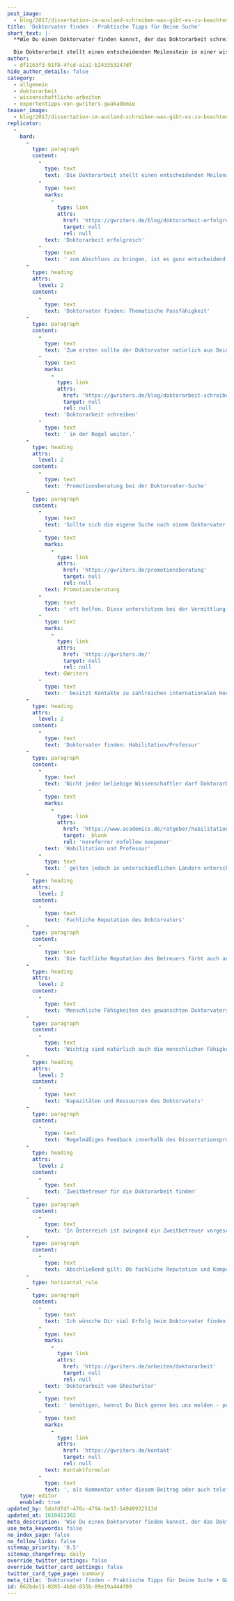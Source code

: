```yaml
---
post_image:
  - blog/2017/dissertation-im-ausland-schreiben-was-gibt-es-zu-beachten/doktorarbeit-erfolgreich.png
title: 'Doktorvater finden - Praktische Tipps für Deine Suche'
short_text: |-
  **Wie Du einen Doktorvater finden kannst, der das Doktorarbeit schreiben zum Erfolg machen kann & worauf Du bei der Doktorvater-Suche achten solltest.**

  Die Doktorarbeit stellt einen entscheidenden Meilenstein in einer wissenschaftlichen Karriere dar. Nicht selten entscheidet sie darüber, ob es nach dem Doktorat auf der Post Doc-Ebene erfolgreich weiter geht oder nicht. Um aber die Doktorarbeit erfolgreich zum Abschluss zu bringen, ist es ganz entscheidend den richtigen Doktorvater zu finden. Daher sollte dieser auch sorgfältig ausgewählt werden. Dieser Artikel unterstützt Dich und bietet praktische Tips beim Doktorvater finden...
author:
  - df1163f3-91f8-4fcd-a1a1-b243353247df
hide_author_details: false
category:
  - allgemein
  - doktorarbeit
  - wissenschaftliche-arbeiten
  - expertentipps-von-gwriters-gwakademie
teaser_image:
  - blog/2017/dissertation-im-ausland-schreiben-was-gibt-es-zu-beachten/doktorarbeit-erfolgreich.png
replicator:
  -
    bard:
      -
        type: paragraph
        content:
          -
            type: text
            text: 'Die Doktorarbeit stellt einen entscheidenden Meilenstein in einer wissenschaftlichen Karriere dar. Nicht selten entscheidet sie darüber, ob es nach dem Doktorat auf der Post Doc-Ebene erfolgreich weiter geht oder nicht. Um aber die '
          -
            type: text
            marks:
              -
                type: link
                attrs:
                  href: 'https://gwriters.de/blog/doktorarbeit-erfolgreich'
                  target: null
                  rel: null
            text: 'Doktorarbeit erfolgreich'
          -
            type: text
            text: ' zum Abschluss zu bringen, ist es ganz entscheidend den richtigen Doktorvater zu finden. Daher sollte dieser auch sorgfältig ausgewählt werden. Dieser Artikel unterstützt Dich und bietet praktische Tips beim Doktorvater finden.'
      -
        type: heading
        attrs:
          level: 2
        content:
          -
            type: text
            text: 'Doktorvater finden: Thematische Passfähigkeit'
      -
        type: paragraph
        content:
          -
            type: text
            text: 'Zum ersten sollte der Doktorvater natürlich aus Deinem Fach kommen, d.h. die nötige Expertise besitzen. Das betrifft vor allem einschlägige Publikationen. Der Betreuer sollte sich im Thema auskennen und sich für dein Dissertationsthema interessieren. Gleichzeitig ist es aber auch wichtig, dass er nicht zu nah am spezifischen Thema dran ist, d.h. idealerweise auch eine gewisse „Distanz“ zum Thema aufweisen kann. Dazu gehört auch, dass er nicht unbedingt in allen Dingen Deiner Meinung sein muss. Kritische Reflexionen über Argumentation und Struktur der Arbeit bringen uns beim '
          -
            type: text
            marks:
              -
                type: link
                attrs:
                  href: 'https://gwriters.de/blog/doktorarbeit-schreiben-ablauf'
                  target: null
                  rel: null
            text: 'Doktorarbeit schreiben'
          -
            type: text
            text: ' in der Regel weiter.'
      -
        type: heading
        attrs:
          level: 2
        content:
          -
            type: text
            text: 'Promotionsberatung bei der Doktorvater-Suche'
      -
        type: paragraph
        content:
          -
            type: text
            text: 'Sollte sich die eigene Suche nach einem Doktorvater schwierig gestalten, kann die professionelle Hilfe von Experten durch eine '
          -
            type: text
            marks:
              -
                type: link
                attrs:
                  href: 'https://gwriters.de/promotionsberatung'
                  target: null
                  rel: null
            text: Promotionsberatung
          -
            type: text
            text: ' oft helfen. Diese unterstützen bei der Vermittlung des passenden Doktorvaters und weitergehenden Hilfestellungen. Auch '
          -
            type: text
            marks:
              -
                type: link
                attrs:
                  href: 'https://gwriters.de/'
                  target: null
                  rel: null
            text: GWriters
          -
            type: text
            text: ' besitzt Kontakte zu zahlreichen internationalen Hochschulen. Wenn Du auf der Suche nach einem passenden Promotionsprogramm bist, sprich uns bitte an.'
      -
        type: heading
        attrs:
          level: 2
        content:
          -
            type: text
            text: 'Doktorvater finden: Habilitation/Professur'
      -
        type: paragraph
        content:
          -
            type: text
            text: 'Nicht jeder beliebige Wissenschaftler darf Doktorarbeiten betreuen und ist als Doktorvater zugelassen, sondern im deutschen Sprachraum normalerweise nur habilitierte Personen oder Professoren. Für '
          -
            type: text
            marks:
              -
                type: link
                attrs:
                  href: 'https://www.academics.de/ratgeber/habilitationsverfahren'
                  target: _blank
                  rel: 'noreferrer nofollow noopener'
            text: 'Habilitation und Professur'
          -
            type: text
            text: ' gelten jedoch in unterschiedlichen Ländern unterschiedliche Voraussetzungen: Für eine Professur muss man in der Regel habilitiert sein (Ausnahme ist die FH), zusätzlich jedoch auf einen Lehrstuhl berufen worden sein, d.h. man hat ein strenges Auswahlverfahren durchlaufen. Für die Habilitation ist in der Regel eine Habilitationsschrift erforderlich, sie kann aber auch durch mehrere qualitativ hochwertige Einzelpublikationen erreicht werden. Die Habilitation ist somit die Vorstufe für die Professur. Du solltest daher vorab beim Doktorvater finden prüfen, ob Dein Wunschbetreuer auch die entsprechenden Voraussetzungen besitzt.'
      -
        type: heading
        attrs:
          level: 2
        content:
          -
            type: text
            text: 'Fachliche Reputation des Doktorvaters'
      -
        type: paragraph
        content:
          -
            type: text
            text: 'Die fachliche Reputation des Betreuers färbt auch auf die eigene Reputation ab. So solltest Du Dir einen Doktorvater finden, der innerhalb der Scientific Community ein gewisses Standing hat, oft zitiert wird, etc. Davon profitiert man auch als junger Wissenschaftler. Ist hingegen auch der Doktorvater ein Nobody, ist das dem eigenen Ruf nicht dienlich.'
      -
        type: heading
        attrs:
          level: 2
        content:
          -
            type: text
            text: 'Menschliche Fähigkeiten des gewünschten Doktorvaters'
      -
        type: paragraph
        content:
          -
            type: text
            text: 'Wichtig sind natürlich auch die menschlichen Fähigkeiten des Doktorvaters. Du solltest dich daher idealerweise mit ihm „verstehen“, denn du musst damit rechnen, mindestens 3 Jahre mit ihm eng zusammen zu arbeiten. Vielleicht hattest Du ja schon Erfahrung mit dem Betreuer aus Studienzeiten als Tutor oder Studienassistent. In diesem Fall sind die zentralen Charakteristiken des pot. Doktorvaters in der Regel bekannt. Wenn Du Dir einen Dir unbekannten Betreuer aussuchst, besteht die Gefahr, nachher menschlich nicht mit ihm klar zu kommen. Wenn Du einen interessanten Doktorvater findest, solltest Du zumindest ein paar Vorgespräche mit ihm/ihr führen, um sich näher kennen zu lernen.'
      -
        type: heading
        attrs:
          level: 2
        content:
          -
            type: text
            text: 'Kapazitäten und Ressourcen des Doktorvaters'
      -
        type: paragraph
        content:
          -
            type: text
            text: 'Regelmäßiges Feedback innerhalb des Dissertationsprozesses ist wichtig für den Erkenntnisfortschritt. Wenn der gefundene Doktorvater mit eigener Lehre und Forschung jedoch zu ausgelastet ist, leidet in der Regel seine Feedbackhäufigkeit und auch die Feedbackqualität. Rückversichere Dich daher regelmäßig darüber, wann dein Doktorvater Zeit hat, um sich die Arbeit anzusehen. Dafür bieten sich in der Regel die Ferienzeiten im Sommer und in den Semesterferien an. Sollte das Feedback ungenügend sein, solltest du das ausreichend und rechtzeitig kommunizieren.'
      -
        type: heading
        attrs:
          level: 2
        content:
          -
            type: text
            text: 'Zweitbetreuer für die Doktorarbeit finden'
      -
        type: paragraph
        content:
          -
            type: text
            text: 'In Österreich ist zwingend ein Zweitbetreuer vorgeschrieben. Auch wenn diese Verpflichtung nicht besteht, solltest Du unbedingt nach einem Zweitbetreuer Ausschau halten. Ist der Doktorvater sehr facheinschlägig, bietet es sich an, einen Zweitbetreuer zu wählen, der eine andere fachliche Orientierung hat. So gewinnt man eine andere Perspektive auf seine Arbeit und erkennt blinde Flecke besser. Sechs Augen sehen bekanntlich besser als vier.'
      -
        type: paragraph
        content:
          -
            type: text
            text: 'Abschließend gilt: Ob fachliche Reputation und Kompetenz, oder doch der menschliche Umgang wichtiger sind, muss wohl jeder selbst entscheiden. Karrierestrategisch ist sicher die fachliche Kompetenz des Doktorvaters wichtiger. Im Ganzen solltest Du aber die richtige Balance für Dich finden.'
      -
        type: horizontal_rule
      -
        type: paragraph
        content:
          -
            type: text
            text: 'Ich wünsche Dir viel Erfolg beim Doktorvater finden. Solltest Du weitere Fragen haben, etwas anmerken wollen oder Hilfe bei der '
          -
            type: text
            marks:
              -
                type: link
                attrs:
                  href: 'https://gwriters.de/arbeiten/doktorarbeit'
                  target: null
                  rel: null
            text: 'Doktorarbeit vom Ghostwriter'
          -
            type: text
            text: ' benötigen, kannst Du Dich gerne bei uns melden - per '
          -
            type: text
            marks:
              -
                type: link
                attrs:
                  href: 'https://gwriters.de/kontakt'
                  target: null
                  rel: null
            text: Kontaktformular
          -
            type: text
            text: ', als Kommentar unter diesem Beitrag oder auch telefonisch.'
    type: editor
    enabled: true
updated_by: 5dafdfdf-476c-4794-be37-54949932513d
updated_at: 1618412382
meta_description: 'Wie Du einen Doktorvater finden kannst, der das Doktorarbeit schreiben zum Erfolg machen kann & worauf Du bei der Doktorvater-Suche achten solltest.'
use_meta_keywords: false
no_index_page: false
no_follow_links: false
sitemap_priority: '0.5'
sitemap_changefreq: daily
override_twitter_settings: false
override_twitter_card_settings: false
twitter_card_type_page: summary
meta_title: 'Doktorvater finden - Praktische Tipps für Deine Suche • GWriters'
id: 062bde11-0285-4b8d-835b-89e19a444f09
---
```

